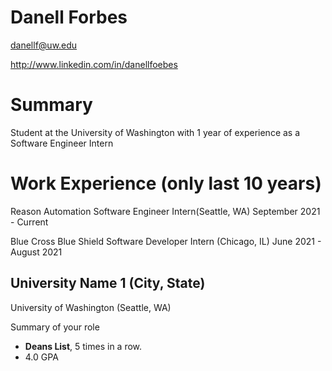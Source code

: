 # Danell Forbes

danellf@uw.edu

http://www.linkedin.com/in/danellfoebes

# Summary

Student at the University of Washington with 1 year of experience as a Software Engineer Intern

# Work Experience (only last 10 years)

Reason Automation Software Engineer Intern(Seattle, WA) September 2021 - Current

Blue Cross Blue Shield Software Developer Intern (Chicago, IL) June 2021 - August 2021

## University Name 1 (City, State)

University of Washington (Seattle, WA)

Summary of your role

- **Deans List**, 5 times in a row.
- 4.0 GPA


[University 1]: http://www.uw.edu